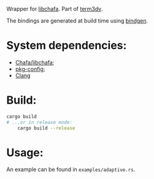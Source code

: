 Wrapper for [libchafa](https://hpjansson.org/chafa/development/). Part of [term3dv](https://github.com/uiriansan/term3dv).

The bindings are generated at build time using [bindgen](https://docs.rs/bindgen/latest/bindgen/).

# System dependencies:
- [Chafa/libchafa](https://hpjansson.org/chafa/);
- [pkg-config](https://www.freedesktop.org/wiki/Software/pkg-config/);
- [Clang](https://rust-lang.github.io/rust-bindgen/requirements.html)

# Build:
```bash
cargo build
# ...or in release mode:
    cargo build --release
```

# Usage:
An example can be found in `examples/adaptive.rs`.
